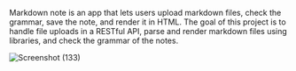 Markdown note is an app that lets users upload markdown files, check the grammar, save the note, and render it in HTML.
The goal of this project is to handle file uploads in a RESTful API, parse and render markdown files using libraries, and check the grammar of the notes.

![Screenshot (133)](https://github.com/user-attachments/assets/5d5cd8a6-f2cf-4e4f-a60f-e7e35791d8fd)

